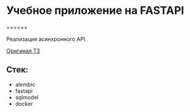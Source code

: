 # Учебное приложение на FASTAPI
======

Реализация асинхронного API

[Оригинал ТЗ](./assets/test_assignment.pdf)

## Стек:
- alembic
- fastapi
- sqlmodel
- docker

